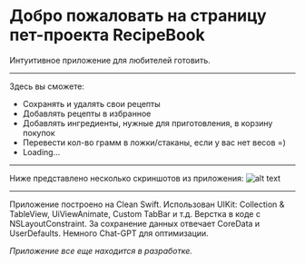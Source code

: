 # Добро пожаловать на страницу пет-проекта RecipeBook
Интуитивное приложение для любителей готовить. 
___
Здесь вы сможете:
* Сохранять и удалять свои рецепты
* Добавлять рецепты в избранное
* Добавлять ингредиенты, нужные для приготовления, в корзину покупок
* Перевести кол-во грамм в ложки/стаканы, если у вас нет весов =)
* Loading...
___
Ниже представлено несколько скриншотов из приложения:
![alt text](https://lh3.googleusercontent.com/pw/AMWts8AxMz9GY-DnuvdFP8W9hn-o4gFHt4C993FNEWEkNFklREOBKqMOBiZH2yBLq5rxnJHM0x8B5Jl_3kUnm94jI0qN1oEKYPapAkG9KTa7ra407wRulwMS-6kth0wPmqt80ao6DH_noTN6SZowaymU5RNe=w1850-h1000-no?authuser=0)
___
Приложение построено на Clean Swift. Использован UIKit: Collection & TableView, UiViewAnimate, Custom TabBar и т.д. Верстка в коде с NSLayoutConstraint. За сохранение данных отвечает CoreData и UserDefaults. Немного Chat-GPT для оптимизации. 

_Приложение все еще находится в разработке._
